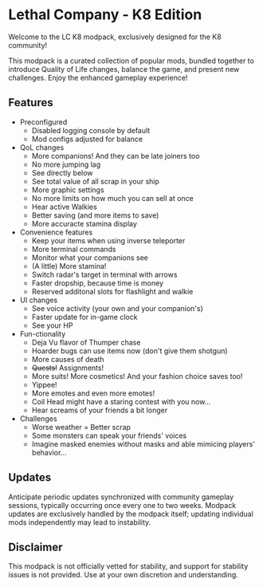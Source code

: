 # Lethal Company - K8 Edition

Welcome to the LC K8 modpack, exclusively designed for the K8 community!

This modpack is a curated collection of popular mods, bundled together to introduce Quality of Life changes, balance the game, and present new challenges. Enjoy the enhanced gameplay experience!

## Features

- Preconfigured
    - Disabled logging console by default
    - Mod configs adjusted for balance
- QoL changes
    - More companions! And they can be late joiners too
    - No more jumping lag
    - See directly below
    - See total value of all scrap in your ship
    - More graphic settings
    - No more limits on how much you can sell at once
    - Hear active Walkies
    - Better saving (and more items to save)
    - More accuracte stamina display
- Convenience features
    - Keep your items when using inverse teleporter
    - More terminal commands
    - Monitor what your companions see
    - (A little) More stamina!
    - Switch radar's target in terminal with arrows
    - Faster dropship, because time is money
    - Reserved additonal slots for flashlight and walkie
- UI changes
    - See voice activity (your own and your companion's)
    - Faster update for in-game clock
    - See your HP
- Fun-ctionality
    - Deja Vu flavor of Thumper chase
    - Hoarder bugs can use items now (don't give them shotgun)
    - More causes of death
    - ~~Quests!~~ Assignments!
    - More suits! More cosmetics! And your fashion choice saves too!
    - Yippee!
    - More emotes and even more emotes!
    - Coil Head might have a staring contest with you now...
    - Hear screams of your friends a bit longer
- Challenges
    - Worse weather = Better scrap
    - Some monsters can speak your friends' voices
    - Imagine masked enemies without masks and able mimicing players' behavior...

## Updates

Anticipate periodic updates synchronized with community gameplay sessions, typically occurring once every one to two weeks. Modpack updates are exclusively handled by the modpack itself; updating individual mods independently may lead to instability.

## Disclaimer

This modpack is not officially vetted for stability, and support for stability issues is not provided. Use at your own discretion and understanding.
